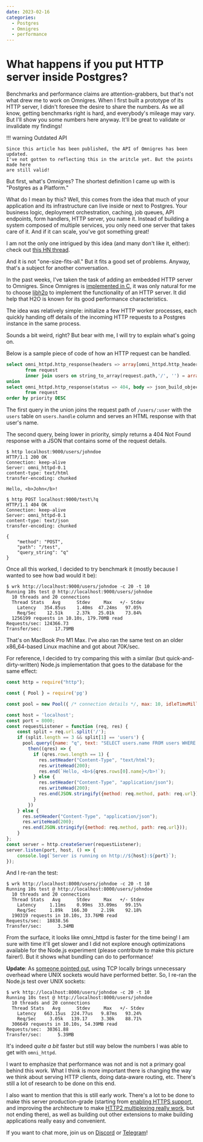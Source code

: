 ```yaml
---
date: 2023-02-16
categories:
  - Postgres
  - Omnigres
  - performance
---
```


# What happens if you put HTTP server inside Postgres?

Benchmarks and performance claims are attention-grabbers, but that's not what
drew me to work on Omnigres. When I first built a prototype of its HTTP server,
I didn't foresee the desire to share the numbers. As we all know, getting
benchmarks right is hard, and everybody's mileage may vary. But I'll show
you some numbers here anyway. It'll be great to validate or invalidate my
findings!

<!-- more -->

!!! warning Outdated API

    Since this article has been published, the API of Omnigres has been updated.
    I've not gotten to reflecting this in the aritcle yet. But the points made here
    are still valid!

But first, what's Omnigres? The shortest definition I came up with is "Postgres
as a Platform."

What do I mean by this? Well, this comes from the idea that much of your
application and its infrastructure can live inside or next to Postgres. Your
business logic, deployment orchestration, caching, job queues, API endpoints,
form handlers, HTTP server, you name it. Instead of building a system
composed of multiple services, you only need one server that takes
care of it. And if it can scale, you've got something great!

I am not the only one intrigued by this idea (and many don't like it, either):
check out [this HN thread](https://news.ycombinator.com/item?id=33934139).

And it is not "one-size-fits-all." But it fits a good set of problems. Anyway,
that's a subject for another conversation.

In the past weeks, I've taken the task of adding an embedded HTTP server to
Omnigres. Since Omnigres is [implemented in C](https://dev.to/omnigres/why-not-rust-for-omnigres-43ak), it was only natural
for me to choose [libh2o](https://github.com/h2o/h2o) to implement the
functionality of an HTTP server. It did help that H2O is known for its good
performance characteristics.

The idea was relatively simple: initialize a few HTTP worker processes, each
quickly handing off details of the incoming HTTP requests to a Postgres
instance in the same process.

Sounds a bit weird, right? But bear with me, I will try to explain what's going
on.

Below is a sample piece of code of how an HTTP request can be handled.

```sql
select omni_httpd.http_response(headers => array[omni_httpd.http_header('content-type', 'text/html')], body => 'Hello, <b>' || users.name || '</b>!'), 1 as priority
       from request
       inner join users on string_to_array(request.path,'/', '') = array[NULL, 'users', users.handle]
union
select omni_httpd.http_response(status => 404, body => json_build_object('method', request.method, 'path', request.path, 'query_string', request.query_string)), 0 AS priority
       from request
order by priority DESC
```

The first query in the union joins the request path of `/users/:user` with the
`users` table on `users.handle` column and serves an HTML response with that
user's name.

The second query, being lower in priority, simply returns a 404 Not Found
response with a JSON that contains some of the request details.

```
$ http localhost:9000/users/johndoe
HTTP/1.1 200 OK
Connection: keep-alive
Server: omni_httpd-0.1
content-type: text/html
transfer-encoding: chunked

Hello, <b>John</b>!

$ http POST localhost:9000/test\?q
HTTP/1.1 404 OK
Connection: keep-alive
Server: omni_httpd-0.1
content-type: text/json
transfer-encoding: chunked

{
    "method": "POST",
    "path": "/test",
    "query_string": "q"
}
```

Once all this worked, I decided to try benchmark it (mostly because I wanted to see how bad would it be):

```
$ wrk http://localhost:9000/users/johndoe -c 20 -t 10
Running 10s test @ http://localhost:9000/users/johndoe
  10 threads and 20 connections
  Thread Stats   Avg      Stdev     Max   +/- Stdev
    Latency   354.85us    1.40ms  47.24ms   97.05%
    Req/Sec    12.51k     2.37k   25.01k    73.84%
  1256199 requests in 10.10s, 179.70MB read
Requests/sec: 124366.73
Transfer/sec:     17.79MB
```

That's on MacBook Pro M1 Max. I've also ran the same test on an older x86_64-based Linux machine and got about 70K/sec.

For reference, I decided to try comparing this with a similar (but quick-and-dirty-written) Node.js implementation that goes to the database for the same effect:

```js
const http = require("http");

const { Pool } = require('pg')

const pool = new Pool({ /* connection details */, max: 10, idleTimeMillis: 1000 * 60});

const host = 'localhost';
const port = 8000;
const requestListener = function (req, res) {
    const split = req.url.split('/');
    if (split.length == 3 && split[1] == 'users') {
      pool.query({name: "q", text: "SELECT users.name FROM users WHERE users.handle = $1", values: [split[2]]}).
        then((qres) => {
          if (qres.rows.length == 1) {
            res.setHeader("Content-Type", "text/html");
            res.writeHead(200);
            res.end(`Hello, <b>${qres.rows[0].name}</b>!`);
          } else {
            res.setHeader("Content-Type", "application/json");
            res.writeHead(200);
            res.end(JSON.stringify({method: req.method, path: req.url}));
          }
        })
    } else {
      res.setHeader("Content-Type", "application/json");
      res.writeHead(200);
      res.end(JSON.stringify({method: req.method, path: req.url}));
    }
};
const server = http.createServer(requestListener);
server.listen(port, host, () => {
    console.log(`Server is running on http://${host}:${port}`);
});
```

And I re-ran the test:

```
$ wrk http://localhost:8000/users/johndoe -c 20 -t 10
Running 10s test @ http://localhost:8000/users/johndoe
  10 threads and 20 connections
  Thread Stats   Avg      Stdev     Max   +/- Stdev
    Latency     1.11ms    0.99ms  33.09ms   99.15%
    Req/Sec     1.89k   166.30     2.19k    92.18%
  190319 requests in 10.10s, 33.76MB read
Requests/sec:  18838.56
Transfer/sec:      3.34MB
```

From the surface, it looks like omni_httpd is faster for the time being! I am sure with time it'll get slower and I did not explore enough optimizations available for the Node.js experiment (please contribute to make this picture fairer!). But it shows what bundling can do to performance!

**Update**: As [someone pointed out](https://lobste.rs/s/39ao1j/what_happens_if_you_put_http_server_inside#c_ipefyz),
using TCP locally brings unnecessary overhead where UNIX sockets would have
performed better. So, I re-ran the Node.js test over UNIX sockets:

```
$ wrk http://localhost:8000/users/johndoe -c 20 -t 10
Running 10s test @ http://localhost:8000/users/johndoe
  10 threads and 20 connections
  Thread Stats   Avg      Stdev     Max   +/- Stdev
    Latency   663.15us  224.77us   9.87ms   93.24%
    Req/Sec     3.05k   139.17     3.30k    88.71%
  306649 requests in 10.10s, 54.39MB read
Requests/sec:  30361.88
Transfer/sec:      5.39MB
```

It's indeed *quite a bit* faster but still way below the numbers I was able to get with `omni_httpd`.

I want to emphasize that performance was not and is not a primary goal behind
this work. What I think is more important there is changing the way we think
about serving HTTP clients, doing data-aware routing, etc. There's still a lot
of research to be done on this end.

I also want to mention that this is still early work. There's a lot to be done
to make this server production-grade (starting from [enabling HTTPS support](https://github.com/omnigres/omnigres/issues/44),
and improving the architecture to make [HTTP2 multiplexing really work](https://github.com/omnigres/omnigres/issues/40),
but not ending there), as well as building out other extensions to make building applications really easy and convenient.

If you want to chat more, join us on [Discord](https://discord.gg/Jghrq588qS) or [Telegram](http://t.me/omnigres)!
